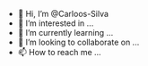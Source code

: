 - 👋 Hi, I’m @Carloos-Silva
- 👀 I’m interested in ...
- 🌱 I’m currently learning ...
- 💞️ I’m looking to collaborate on ...
- 📫 How to reach me ...

<!---
Carloos-Silva/Carloos-Silva is a ✨ special ✨ repository because its `README.md` (this file) appears on your GitHub profile.
You can click the Preview link to take a look at your changes.
--->
